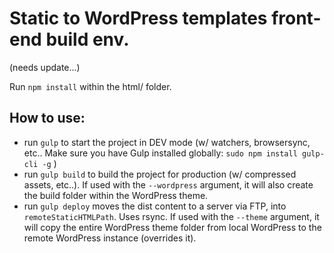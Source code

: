 # Static to WordPress templates front-end build env.

(needs update...)

Run `npm install` within the html/ folder.

## How to use:

* run  `gulp` to start the project in DEV mode (w/ watchers, browsersync, etc.. Make sure you have Gulp installed globally: `sudo npm install gulp-cli -g` )
* run  `gulp build` to build the project for production (w/ compressed assets, etc..). If used with the `--wordpress` argument, it will also create the build folder within the WordPress theme.
* run  `gulp deploy` moves the dist content to a server via FTP, into `remoteStaticHTMLPath`. Uses rsync. If used with the `--theme` argument, it will copy the entire WordPress theme folder from local WordPress to the remote WordPress instance (overrides it).

